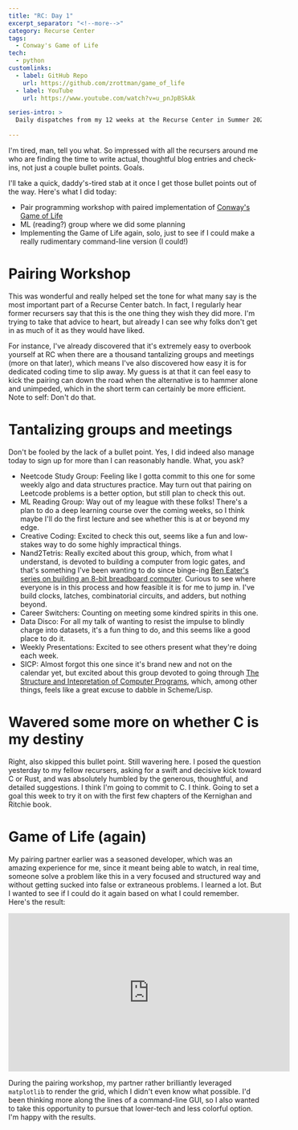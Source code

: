 ```yaml
---
title: "RC: Day 1"
excerpt_separator: "<!--more-->"
category: Recurse Center
tags:
  - Conway's Game of Life
tech:
  - python
customlinks:
  - label: GitHub Repo
    url: https://github.com/zrottman/game_of_life
  - label: YouTube
    url: https://www.youtube.com/watch?v=u_pnJpBSkAk

series-intro: >
  Daily dispatches from my 12 weeks at the Recurse Center in Summer 2023
  
---
```


I'm tired, man, tell you what. So impressed with all the recursers around me who are finding the time to write actual, thoughtful blog entries and check-ins, not just a couple bullet points. Goals.

<!--more-->

I'll take a quick, daddy's-tired stab at it once I get those bullet points out of the way. Here's what I did today:
- Pair programming workshop with paired implementation of [Conway's Game of Life](https://en.wikipedia.org/wiki/Conway%27s_Game_of_Life)
- ML (reading?) group where we did some planning
- Implementing the Game of Life again, solo, just to see if I could make a really rudimentary command-line version (I could!) 

# Pairing Workshop
This was wonderful and really helped set the tone for what many say is the most important part of a Recurse Center batch. In fact, I regularly hear former recursers say that this is the one thing they wish they did more. I'm trying to take that advice to heart, but already I can see why folks don't get in as much of it as they would have liked.

For instance, I've already discovered that it's extremely easy to overbook yourself at RC when there are a thousand tantalizing groups and meetings (more on that later), which means I've also discovered how easy it is for dedicated coding time to slip away. My guess is at that it can feel easy to kick the pairing can down the road when the alternative is to hammer alone and unimpeded, which in the short term can certainly be more efficient. Note to self: Don't do that.

# Tantalizing groups and meetings
Don't be fooled by the lack of a bullet point. Yes, I did indeed also manage today to sign up for more than I can reasonably handle. What, you ask?
- Neetcode Study Group: Feeling like I gotta commit to this one for some weekly algo and data structures practice. May turn out that pairing on Leetcode problems is a better option, but still plan to check this out.
- ML Reading Group: Way out of my league with these folks! There's a plan to do a deep learning course over the coming weeks, so I think maybe I'll do the first lecture and see whether this is at or beyond my edge.
- Creative Coding: Excited to check this out, seems like a fun and low-stakes way to do some highly impractical things.
- Nand2Tetris: Really excited about this group, which, from what I understand, is devoted to building a computer from logic gates, and that's something I've been wanting to do since binge-ing [Ben Eater's series on building an 8-bit breadboard computer](https://www.youtube.com/playlist?list=PLowKtXNTBypGqImE405J2565dvjafglHU). Curious to see where everyone is in this process and how feasible it is for me to jump in. I've build clocks, latches, combinatorial circuits, and adders, but nothing beyond.
- Career Switchers: Counting on meeting some kindred spirits in this one.
- Data Disco: For all my talk of wanting to resist the impulse to blindly charge into datasets, it's a fun thing to do, and this seems like a good place to do it.
- Weekly Presentations: Excited to see others present what they're doing each week.
- SICP: Almost forgot this one since it's brand new and not on the calendar yet, but excited about this group devoted to going through [The Structure and Intepretation of Computer Programs](https://mitp-content-server.mit.edu/books/content/sectbyfn/books_pres_0/6515/sicp.zip/index.html), which, among other things, feels like a great excuse to dabble in Scheme/Lisp.

# Wavered some more on whether C is my destiny
Right, also skipped this bullet point. Still wavering here. I posed the question yesterday to my fellow recursers, asking for a swift and decisive kick toward C or Rust, and was absolutely humbled by the generous, thoughtful, and detailed suggestions. I think I'm going to commit to C. I think. Going to set a goal this week to try it on with the first few chapters of the Kernighan and Ritchie book.

# Game of Life (again)
My pairing partner earlier was a seasoned developer, which was an amazing experience for me, since it meant being able to watch, in real time, someone solve a problem like this in a very focused and structured way and without getting sucked into false or extraneous problems. I learned a lot. But I wanted to see if I could do it again based on what I could remember. Here's the result:

<iframe width="560" height="315" src="https://www.youtube.com/embed/u_pnJpBSkAk" title="YouTube video player" frameborder="0" allow="accelerometer; autoplay; clipboard-write; encrypted-media; gyroscope; picture-in-picture; web-share" allowfullscreen></iframe>

During the pairing workshop, my partner rather brilliantly leveraged `matplotlib` to render the grid, which I didn't even know what possible. I'd been thinking more along the lines of a command-line GUI, so I also wanted to take this opportunity to pursue that lower-tech and less colorful option. I'm happy with the results.

